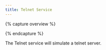 ```yaml
---
title: Telnet Service
---
```


{% capture overview %}

{% endcapture %}

The Telnet service will simulate a telnet server.
